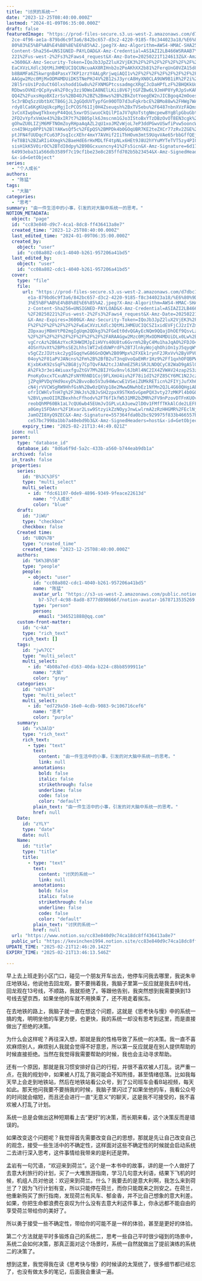 ```yaml
---
title: "讨厌的系统一"
date: "2023-12-25T08:40:00.000Z"
lastmod: "2024-01-09T06:35:00.000Z"
draft: false
featuredImage: "https://prod-files-secure.s3.us-west-2.amazonaws.com/d7dbc101-8\
  2ce-4f96-ae1a-879bd6c9f3a6/842bc657-d3c2-4220-9185-f8c344023a18/%E6%80%9D%E8%\
  80%83%E5%BF%AB%E4%B8%8E%E6%85%A2.jpeg?X-Amz-Algorithm=AWS4-HMAC-SHA256&X-Amz-\
  Content-Sha256=UNSIGNED-PAYLOAD&X-Amz-Credential=ASIAZI2LB466WSRAAB7Y%2F20250\
  221%2Fus-west-2%2Fs3%2Faws4_request&X-Amz-Date=20250221T124613Z&X-Amz-Expires\
  =3600&X-Amz-Security-Token=IQoJb3JpZ2luX2VjEK3%2F%2F%2F%2F%2F%2F%2F%2F%2F%2Fw\
  EaCXVzLXdlc3QtMiJHMEUCIQCUNcuaAX8RIHnb2o2PoAKhXX2b81%2FerqUnG0VZA15d8gIgbGcQG\
  b8BAMFa6Z5kwrgnB4PasxY7KP1zrzY4ALgRrjwqiAQI1v%2F%2F%2F%2F%2F%2F%2F%2F%2F%2FAR\
  AAGgw2Mzc0MjMxODM4MDUiDKSTNePHJ4V%2B12sJ3yrcA8HyXN0CLA9UW9B1iR%2F2i%2BaZW3hF%\
  2Bl5rsUs1PzduCt6Olxshodd1Gw8u%2FXNMGPtcssadmgcXRgCJcDaHPfLzF%2BHQKkUdwGlMt8Pc\
  RDbwsOVKErQCpXyvA%2F0cy3zi9DWoIA8NElLKii8V67jtGFZBw6L9JmHP8YyRJpSvKARYZU7h1ao\
  QQ4Z%2FuxsHqoBXIzrSs%2BD4OJ%2BZ%2Bmws%2B%2BkZotYoegEW2nJICBgoq42mOoesXctSLdJU\
  5c3rBDq5zzUbtbXCTB6GjJL2gGQdUVTypfGn90OTD7d3uFqkrbcE%2BMo88w%2FHWg7WALQeDtH77\
  rdy8lCa6KgKUqUkcpMgjIcPCOSf61Ij0H4Zseuqsh%2BxTVSebu%2F6487nbnXVzFAQmxW%2FMtXD\
  1vCoXIwpbwgTkbxeyP44QoL5xwrDSiwuoCkQilPIaJV7qXoTstgNmcpew8YgBlpGbuGbt4BFbnRe%\
  2FD2vYpfxVmUe43%2BxIR7t7%2B05plk6Jmscnm1GJo3IStoBxYTzDBzOvOT8EN3cgk%2BloQfO9u\
  gOhwZU0LIZjM6MFTNOmZoyRHpaAqAZL2qU1xoJMZvWjoL7eP3ddPGwvUSwfiPvw5ooncWdZukg7WI\
  cn4I9Hzp0PP1%2BlYAKwsQf5c%2FEpQS%2BMPDk4b0GOqUBR7KE2teZXCr77zRv2ZGE%2BtNPKsN4\
  ptJFN4fUUDqcFCu63PJsqIccXEhr4mxY7AVHif2IiThHOvm3mtS9UqvVAe65rbbGffQEjfXn7HhNc\
  FeT8B1%2BZaRIi4Xmgk%2BaeHdE6rHxMDLfF4tpNLx6HEt9J8U2hYYuMYTeTVT5zy4PICuQmQbsf9\
  sisH1kK5V0irOC%2BTdI0dpy%2B9BGcxuxncny41%2Fs5icn&X-Amz-Signature=6d17e38507d3\
  64993eba31a566db3589f7c19cf1be23e8c285ffd702b5b23454&X-Amz-SignedHeaders=host\
  &x-id=GetObject"
series:
  - "个人成长"
authors:
  - "陈猛"
tags:
  - "大脑"
categories:
  - "思考"
summary: "由一件生活中的小事，引发的对大脑中系统一的思考。"
NOTION_METADATA:
  object: "page"
  id: "cc83e840-d9c7-4ca1-8dc8-ff436413a8e7"
  created_time: "2023-12-25T08:40:00.000Z"
  last_edited_time: "2024-01-09T06:35:00.000Z"
  created_by:
    object: "user"
    id: "cc08a802-cdc1-4040-b261-957206a41bd5"
  last_edited_by:
    object: "user"
    id: "cc08a802-cdc1-4040-b261-957206a41bd5"
  cover:
    type: "file"
    file:
      url: "https://prod-files-secure.s3.us-west-2.amazonaws.com/d7dbc101-82ce-4f96-a\
        e1a-879bd6c9f3a6/842bc657-d3c2-4220-9185-f8c344023a18/%E6%80%9D%E8%80%8\
        3%E5%BF%AB%E4%B8%8E%E6%85%A2.jpeg?X-Amz-Algorithm=AWS4-HMAC-SHA256&X-Am\
        z-Content-Sha256=UNSIGNED-PAYLOAD&X-Amz-Credential=ASIAZI2LB4667V2BWGMT\
        %2F20250221%2Fus-west-2%2Fs3%2Faws4_request&X-Amz-Date=20250221T124449Z\
        &X-Amz-Expires=3600&X-Amz-Security-Token=IQoJb3JpZ2luX2VjEK3%2F%2F%2F%2\
        F%2F%2F%2F%2F%2F%2FwEaCXVzLXdlc3QtMiJHMEUCIQCSZ1xidEVFjCJ2zIYZmOb48kHPE\
        ZOpxaujM8mVtP02mgIgUqm2QDkg3%2FGeEt0dvQGAyEcNQm9QQajDhOEf9QsvLzQqiAQI1v\
        %2F%2F%2F%2F%2F%2F%2F%2F%2F%2FARAAGgw2Mzc0MjMxODM4MDUiDLx0Lw%2BsqKpzKIa\
        vgCrcAz%2B6AzYxcR3HWIMJpIiHVYs40U8tu6Gvrm%2ByC4Mu1haJqAO%2FDJO4ljU%2FqH\
        4OSnYUvXt%2BPhsSE2LhhslWT2xEdUWPrdF%2BTJlnkyWojqhOhiOn1yJ5qyqWYTFNi%2BR\
        v5gCZzJIUtskc2ygIGqqYwG86GnDQW%2B09Mpx%2FXEk1rynF2JRxVv%2ByVPVOS1VZrEAK\
        04oy%2F01aPVJANcns%2Fm%2B%2BfB2uT3nqUvoQaEHRr1Hz9%2Ff1qxhOFQBPWmkL4cx3G\
        KjxbKxK92sSqF%2BG8jy7CpTQvFAA2tcJJAhmEZ5RiSRJLNDQCyC82WaD9gASlGpsHd4j5t\
        A%2Fk3r3ei4WiuaxfguZtGV7M%2BIJYGu9nvl6JbRl4NC2IX4ZVWAV24zap2S3zms0jLKFN\
        PnoKyOxcxTCxuN%2FsNYRhND1Coj9FLXmU4iu%2F78i1dI%2FZ85CY6MC1N2JczVJYSt8A2\
        jZPq9PVDqYHd9oxyD%2BvvoBo5V3u94WwcwE1VSeiZUMkRETicn%2FIYjJufXh6LwWcfnaj\
        cN4jrVVCWSgRW9HhfGsN%2Bw0zQXVp18e2MwwDNwhbEz1NfMn2QJL4G60QHgiABYIZ143ge\
        ofrICWHlvTnH7g%2FJNkJs%2BJvSH2zpxX9STKm5vGpmPQX3vty27zMKPl4b0GOqUBVF8kj\
        %2BVLymoOIIRZBexhhcFfhodv%2FT6fIkfW531MR2bZMR%2FV9nPzovDTFnKUOvs2EOkzkF\
        reobQhMP60Bk1aL7cQU6wb45EUmJvIGPLvLA3uew2lD0v1FMffTKkAlCde2LEFF69f%2BeG\
        a0Gmy15FDAnr%2F1Kvar2Lsw9StzyikZzNOyyJnwLwlrmA2zRzHHGMR%2FEclNjcAkI3zgZ\
        JamOZI8XyQ9ZEC&X-Amz-Signature=557364fda0b2bc929975f833b466557b963c9ada\
        ce57bc7998a1bb7a40ebd9b3&X-Amz-SignedHeaders=host&x-id=GetObject"
      expiry_time: "2025-02-21T13:44:49.021Z"
  icon: null
  parent:
    type: "database_id"
    database_id: "8d6a6f9d-5a2c-433b-a560-b744eab9db1a"
  archived: false
  in_trash: false
  properties:
    series:
      id: "B%3C%3FS"
      type: "multi_select"
      multi_select:
        - id: "fdc61107-0de9-4896-9349-9feace22613d"
          name: "个人成长"
          color: "blue"
    draft:
      id: "JiWU"
      type: "checkbox"
      checkbox: false
    Created time:
      id: "UBQ%7B"
      type: "created_time"
      created_time: "2023-12-25T08:40:00.000Z"
    authors:
      id: "bK%3B%5B"
      type: "people"
      people:
        - object: "user"
          id: "cc08a802-cdc1-4040-b261-957206a41bd5"
          name: "陈猛"
          avatar_url: "https://s3-us-west-2.amazonaws.com/public.notion-static.com/775523\
            b7-57cf-4c98-8ad8-8777d898666f/notion-avatar-1678713535269.png"
          type: "person"
          person:
            email: "346521888@qq.com"
    custom-front-matter:
      id: "c~kA"
      type: "rich_text"
      rich_text: []
    tags:
      id: "jw%7CC"
      type: "multi_select"
      multi_select:
        - id: "4b08a7ed-d163-40da-b224-c8bb8599911e"
          name: "大脑"
          color: "gray"
    categories:
      id: "nbY%3F"
      type: "multi_select"
      multi_select:
        - id: "ed729a50-16e0-4cdb-9083-9c106716cef6"
          name: "思考"
          color: "purple"
    summary:
      id: "x%3AlD"
      type: "rich_text"
      rich_text:
        - type: "text"
          text:
            content: "由一件生活中的小事，引发的对大脑中系统一的思考。"
            link: null
          annotations:
            bold: false
            italic: false
            strikethrough: false
            underline: false
            code: false
            color: "default"
          plain_text: "由一件生活中的小事，引发的对大脑中系统一的思考。"
          href: null
    Date:
      id: "zYLY"
      type: "date"
      date: null
    Name:
      id: "title"
      type: "title"
      title:
        - type: "text"
          text:
            content: "讨厌的系统一"
            link: null
          annotations:
            bold: false
            italic: false
            strikethrough: false
            underline: false
            code: false
            color: "default"
          plain_text: "讨厌的系统一"
          href: null
  url: "https://www.notion.so/cc83e840d9c74ca18dc8ff436413a8e7"
  public_url: "https://kevinchen1994.notion.site/cc83e840d9c74ca18dc8ff436413a8e7"
UPDATE_TIME: "2025-02-21T12:46:20.142Z"
EXPIRY_TIME: "2025-02-21T13:46:13.546Z"

---
```

<link rel="stylesheet" href="https://cdn.jsdelivr.net/npm/katex@0.16.2/dist/katex.min.css" integrity="sha384-bYdxxUwYipFNohQlHt0bjN/LCpueqWz13HufFEV1SUatKs1cm4L6fFgCi1jT643X" crossorigin="anonymous">


早上去上班走到小区门口，碰见一个朋友开车出去，他停车问我去哪里，我说朱辛庄地铁站，他说他去回龙观，要不要捎着我，我脑子里第一反应就是我去8号线，回龙观在13号线，不顺路，我就拒绝了。等跟他告别，我突然想到我需要换到13号线去望京西，如果坐他的车就不用换乘了，还不用走着挨冻。


在去地铁的路上，我脑子就一直在想这个问题，这就是《思考快与慢》中的系统一搞的鬼，明明坐他的车更方便，也更快，我的系统一却没有思考到这里，而是直接做出了拒绝的决策。


为什么会这样呢？再往深入想，那就是我的性格导致了系统一的决策。我一直不喜欢麻烦别人，麻烦别人我就会觉得不好意思，所以第一反应就是在别人提供帮助的时候直接拒绝。当然在我觉得我需要帮助的时候，我也会主动寻求帮助。


还有一个原因，那就是我习惯安排好自己的行程，并很不喜欢被人打乱。说严重一点，在我的规划中，如果被人打乱了我可能会不知所措，甚至情绪低落。比如我每天早上会走到地铁站，然后在地铁站看公众号，到了公司班车会看B站视频，每天如此。那天他问我要不要捎我的时候，我脑子里闪过了如果坐他的车，我看公众号的时间就会缩短，而且还会进行一直“无意义”的聊天，这是我不可接受的，我不喜欢被人打乱了计划。


系统一总是会做出这种短期看上去“更好”的决策，而长期来看，这个决策反而是错误的。


如果改变这个问题呢？我觉得首先需要改变自己的思想，那就是先让自己改变自己的观念，接受一些生活中的不确定性，这样面对这些不确定性的时候就会启动系统二去进行深入思考，这件事情给我带来的是利还是弊。


孟岩有一句咒语，“欢迎来到荷兰”。这个是一本书中的故事，讲的是一个人做好了去意大利旅行的计划，买了一大堆旅游指南，学习几句意大利语，结果下飞机的时候，机组人员对他说：欢迎来到荷兰。什么？我要去的是意大利啊，我怎么来到荷兰了？因为飞行计划有变，所以只能停在荷兰，而你只能既来之则安之。在荷兰，他重新购买了旅行指南，发现荷兰有风车、郁金香，并不比自己想象的意大利差。如果，你把生命都浪费在哀叹为什么没有去意大利这件事上，你永远都不能自由的享受荷兰带给你的美好了。


所以勇于接受一些不确定性，带给你的可能不是一样的体验，甚至是更好的体验。


第二个方法就是平时多锻炼自己的系统二，思考一些自己平时很少碰到的场景中，系统二会如何决策，那真正面对这个场景时，系统一自然就做出了提前演练的系统二的决策了。


想到这里，我觉得我在读《思考快与慢》的时候读的太笼统了，很多细节都已经忘了，也没有做太多的笔记，后面我会重读一遍。

